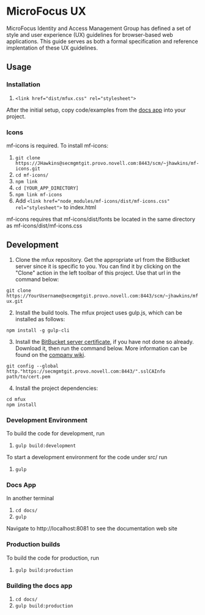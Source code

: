 # MicroFocus UX
MicroFocus Identity and Access Management Group has defined a set of style and user experience (UX) guidelines for browser-based web applications. This guide serves as both a formal specification and reference implentation of these UX guidelines.

## Usage
### Installation
1. `<link href="dist/mfux.css" rel="stylesheet">`
 
After the initial setup, copy code/examples from the [docs app](#DocsApp) into your project.
 
### Icons
mf-icons is required. To install mf-icons:
1. `git clone https://JHawkins@secmgmtgit.provo.novell.com:8443/scm/~jhawkins/mf-icons.git`
2. `cd mf-icons/`
3. `npm link`
4. `cd [YOUR_APP_DIRECTORY]`
5. `npm link mf-icons`
6. Add `<link href="node_modules/mf-icons/dist/mf-icons.css" rel="stylesheet">` to index.html

mf-icons requires that mf-icons/dist/fonts be located in the same directory as mf-icons/dist/mf-icons.css

## Development

1. Clone the mfux repository. Get the appropriate url from the BitBucket server since it is specific to you. You can find it by clicking on the "Clone" action in the left toolbar of this project. Use that url in the command below: 

`git clone https://YourUsername@secmgmtgit.provo.novell.com:8443/scm/~jhawkins/mfux.git`

2. Install the build tools. The mfux project uses gulp.js, which can be installed as follows:

`npm install -g gulp-cli`

3. Install the [BitBucket server certificate](https://wiki.provo.microfocus.com:8443/download/attachments/32741329/secmgmtgit.provo.novell.com.pem.txt), if you have not done so already. Download it, then run the command below. More information can be found on the [company wiki](https://wiki.provo.microfocus.com:8443/display/ENG/Bitbucket+Server+-+Getting+Started). 

`git config --global http."https://secmgmtgit.provo.novell.com:8443/".sslCAInfo path/to/cert.pem`

4. Install the project dependencies:

```
cd mfux
npm install
```

### Development Environment
To build the code for development, run
1. `gulp build:development`

To start a development environment for the code under src/ run
1. `gulp`

### Docs App
In another terminal 
1. `cd docs/`
2. `gulp`

Navigate to http://localhost:8081 to see the documentation web site

### Production builds
To build the code for production, run
1. `gulp build:production`

### Building the docs app
1. `cd docs/`
2. `gulp build:production`